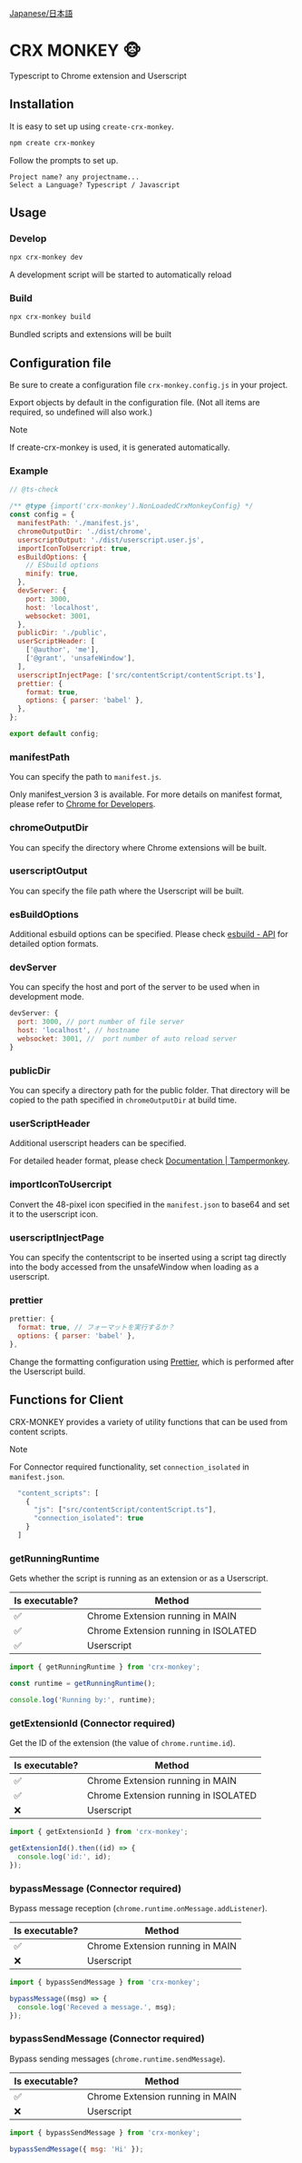 [Japanese/日本語](https://github.com/yakisova41/crx-monkey/blob/main/README-ja.md)

# CRX MONKEY 🐵

Typescript to Chrome extension and Userscript

## Installation

It is easy to set up using `create-crx-monkey`.

```sh
npm create crx-monkey
```

Follow the prompts to set up.

```
Project name? any projectname...
Select a Language? Typescript / Javascript
```

## Usage

### Develop

```sh
npx crx-monkey dev
```

A development script will be started to automatically reload

### Build

```sh
npx crx-monkey build
```

Bundled scripts and extensions will be built

## Configuration file

Be sure to create a configuration file `crx-monkey.config.js` in your project.

Export objects by default in the configuration file.
(Not all items are required, so undefined will also work.)

> [!Note]
> If create-crx-monkey is used, it is generated automatically.

### Example

```js
// @ts-check

/** @type {import('crx-monkey').NonLoadedCrxMonkeyConfig} */
const config = {
  manifestPath: './manifest.js',
  chromeOutputDir: './dist/chrome',
  userscriptOutput: './dist/userscript.user.js',
  importIconToUsercript: true,
  esBuildOptions: {
    // ESbuild options
    minify: true,
  },
  devServer: {
    port: 3000,
    host: 'localhost',
    websocket: 3001,
  },
  publicDir: './public',
  userScriptHeader: [
    ['@author', 'me'],
    ['@grant', 'unsafeWindow'],
  ],
  userscriptInjectPage: ['src/contentScript/contentScript.ts'],
  prettier: {
    format: true,
    options: { parser: 'babel' },
  },
};

export default config;
```

### manifestPath

You can specify the path to `manifest.js`.

Only manifest_version 3 is available. For more details on manifest format, please refer to [Chrome for Developers](https://developer.chrome.com/docs/extensions/reference/manifest?hl=ja).

### chromeOutputDir

You can specify the directory where Chrome extensions will be built.

### userscriptOutput

You can specify the file path where the Userscript will be built.

### esBuildOptions

Additional esbuild options can be specified. Please check [esbuild - API](https://esbuild.github.io/api/) for detailed option formats.

### devServer

You can specify the host and port of the server to be used when in development mode.

```js
devServer: {
  port: 3000, // port number of file server
  host: 'localhost', // hostname
  websocket: 3001, //  port number of auto reload server
}
```

### publicDir

You can specify a directory path for the public folder.
That directory will be copied to the path specified in `chromeOutputDir` at build time.

### userScriptHeader

Additional userscript headers can be specified.

For detailed header format, please check [Documentation | Tampermonkey](https://www.tampermonkey.net/documentation.php?locale=en).

### importIconToUsercript

Convert the 48-pixel icon specified in the `manifest.json` to base64 and set it to the userscript icon.

### userscriptInjectPage

You can specify the contentscript to be inserted using a script tag directly into the body accessed from the unsafeWindow when loading as a userscript.

### prettier

```js
prettier: {
  format: true, // フォーマットを実行するか？
  options: { parser: 'babel' },
},
```

Change the formatting configuration using [Prettier](https://github.com/prettier/prettier), which is performed after the Userscript build.

## Functions for Client

CRX-MONKEY provides a variety of utility functions that can be used from content scripts.

> [!Note]
> For Connector required functionality, set `connection_isolated` in `manifest.json`.
>
> ```js
>   "content_scripts": [
>     {
>       "js": ["src/contentScript/contentScript.ts"],
>       "connection_isolated": true
>     }
>   ]
> ```

### getRunningRuntime

Gets whether the script is running as an extension or as a Userscript.

| Is executable? | Method                               |
| -------------- | ------------------------------------ |
| ✅             | Chrome Extension running in MAIN     |
| ✅             | Chrome Extension running in ISOLATED |
| ✅             | Userscript                           |

```js
import { getRunningRuntime } from 'crx-monkey';

const runtime = getRunningRuntime();

console.log('Running by:', runtime);
```

### getExtensionId (Connector required)

Get the ID of the extension (the value of `chrome.runtime.id`).

| Is executable? | Method                               |
| -------------- | ------------------------------------ |
| ✅             | Chrome Extension running in MAIN     |
| ✅             | Chrome Extension running in ISOLATED |
| ❌             | Userscript                           |

```js
import { getExtensionId } from 'crx-monkey';

getExtensionId().then((id) => {
  console.log('id:', id);
});
```

### bypassMessage (Connector required)

Bypass message reception (`chrome.runtime.onMessage.addListener`).

| Is executable? | Method                           |
| -------------- | -------------------------------- |
| ✅             | Chrome Extension running in MAIN |
| ❌             | Userscript                       |

```js
import { bypassSendMessage } from 'crx-monkey';

bypassMessage((msg) => {
  console.log('Receved a message.', msg);
});
```

### bypassSendMessage (Connector required)

Bypass sending messages (`chrome.runtime.sendMessage`).

| Is executable? | Method                           |
| -------------- | -------------------------------- |
| ✅             | Chrome Extension running in MAIN |
| ❌             | Userscript                       |

```js
import { bypassSendMessage } from 'crx-monkey';

bypassSendMessage({ msg: 'Hi' });
```
